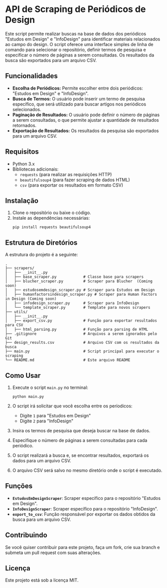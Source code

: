 # API de Scraping de Periódicos de Design

Este script permite realizar buscas na base de dados dos periódicos "Estudos em Design" e "InfoDesign" para identificar materiais relacionados ao campo do design. O script oferece uma interface simples de linha de comando para selecionar o repositório, definir termos de pesquisa e especificar o número de páginas a serem consultadas. Os resultados da busca são exportados para um arquivo CSV.

## Funcionalidades

- **Escolha de Periódicos:** Permite escolher entre dois periódicos: "Estudos em Design" e "InfoDesign".
- **Busca de Termos:** O usuário pode inserir um termo de pesquisa específico, que será utilizado para buscar artigos nos periódicos selecionados.
- **Paginação de Resultados:** O usuário pode definir o número de páginas a serem consultadas, o que permite ajustar a quantidade de resultados retornados.
- **Exportação de Resultados:** Os resultados da pesquisa são exportados para um arquivo CSV.

## Requisitos

- Python 3.x
- Bibliotecas adicionais:
  - `requests` (para realizar as requisições HTTP)
  - `beautifulsoup4` (para fazer scraping de dados HTML)
  - `csv` (para exportar os resultados em formato CSV)

## Instalação

1. Clone o repositório ou baixe o código.
2. Instale as dependências necessárias:
   ```
   pip install requests beautifulsoup4
   ```

## Estrutura de Diretórios

A estrutura do projeto é a seguinte:

```
.
├── scrapers/
│   ├── __init__.py
│   ├── base_scraper.py            # Classe base para scrapers
│   ├── blucher_scraper.py         # Scraper para Blucher  (Coming soon)
│   ├── estudosemdesign_scraper.py # Scraper para Estudos em Design
│   ├── humanfactorsindesign_scraper.py # Scraper para Human Factors in Design (Coming soon)
│   ├── infodesign_scraper.py      # Scraper para InfoDesign
│   └── template_scraper.py        # Template para novos scrapers
├── utils/
│   ├── __init__.py
│   ├── export_csv.py              # Função para exportar resultados para CSV
│   ├── html_parsing.py            # Função para parsing de HTML
├── .gitignore                     # Arquivos a serem ignorados pelo Git
├── design_results.csv             # Arquivo CSV com os resultados da busca
├── main.py                        # Script principal para executar o scraping
└── README.md                      # Este arquivo README
```

## Como Usar

1. Execute o script `main.py` no terminal:
   ```
   python main.py
   ```

2. O script irá solicitar que você escolha entre os períodicos:
   - Digite `1` para "Estudos em Design"
   - Digite `2` para "InfoDesign"
   
3. Insira os termos de pesquisa que deseja buscar na base de dados.

4. Especifique o número de páginas a serem consultadas para cada periódico.

5. O script realizará a busca e, se encontrar resultados, exportará os dados para um arquivo CSV.

6. O arquivo CSV será salvo no mesmo diretório onde o script é executado.

## Funções

- **`EstudosEmDesignScraper`**: Scraper específico para o repositório "Estudos em Design". 
- **`InfoDesignScraper`**: Scraper específico para o repositório "InfoDesign".
- **`export_to_csv`**: Função responsável por exportar os dados obtidos da busca para um arquivo CSV.

## Contribuindo

Se você quiser contribuir para este projeto, faça um fork, crie sua branch e submeta um pull request com suas alterações. 

## Licença

Este projeto está sob a licença MIT.
